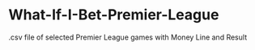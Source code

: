 # What-If-I-Bet-Premier-League
.csv file of selected Premier League games with Money Line and Result
